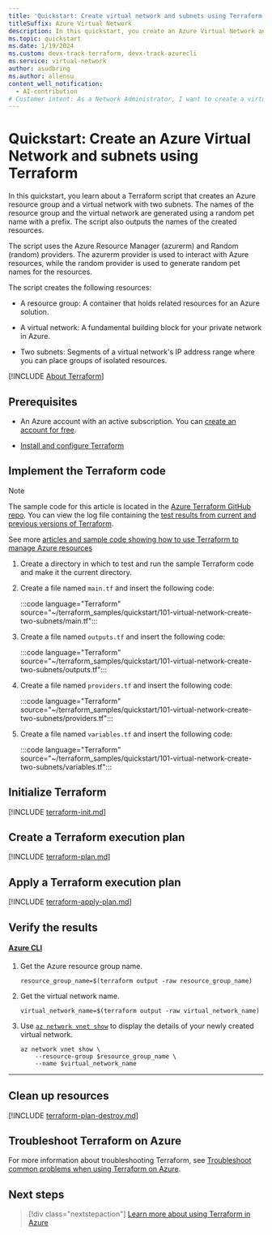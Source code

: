```yaml
---
title: 'Quickstart: Create virtual network and subnets using Terraform'
titleSuffix: Azure Virtual Network
description: In this quickstart, you create an Azure Virtual Network and Subnets using Terraform. You use Azure CLI to verify the resources.
ms.topic: quickstart
ms.date: 1/19/2024
ms.custom: devx-track-terraform, devx-track-azurecli
ms.service: virtual-network
author: asudbring
ms.author: allensu
content_well_notification: 
  - AI-contribution
# Customer intent: As a Network Administrator, I want to create a virtual network and subnets using Terraform.
---
```


# Quickstart: Create an Azure Virtual Network and subnets using Terraform

In this quickstart, you learn about a Terraform script that creates an Azure resource group and a virtual network with two subnets. The names of the resource group and the virtual network are generated using a random pet name with a prefix. The script also outputs the names of the created resources. 

The script uses the Azure Resource Manager (azurerm) and Random (random) providers. The azurerm provider is used to interact with Azure resources, while the random provider is used to generate random pet names for the resources. 

The script creates the following resources:

- A resource group: A container that holds related resources for an Azure solution. 

- A virtual network: A fundamental building block for your private network in Azure. 

- Two subnets: Segments of a virtual network's IP address range where you can place groups of isolated resources.

[!INCLUDE [About Terraform](~/azure-dev-docs-pr/articles/terraform/includes/abstract.md)]

## Prerequisites

- An Azure account with an active subscription. You can [create an account for free](https://azure.microsoft.com/free/?WT.mc_id=A261C142F).

- [Install and configure Terraform](/azure/developer/terraform/quickstart-configure)

## Implement the Terraform code

> [!NOTE]
> The sample code for this article is located in the [Azure Terraform GitHub repo](https://github.com/Azure/terraform/tree/master/quickstart/101-virtual-network-create-two-subnets). You can view the log file containing the [test results from current and previous versions of Terraform](https://github.com/Azure/terraform/tree/master/quickstart/101-virtual-network-create-two-subnets/TestRecord.md).
> 
> See more [articles and sample code showing how to use Terraform to manage Azure resources](/azure/terraform)

1. Create a directory in which to test and run the sample Terraform code and make it the current directory.

1. Create a file named `main.tf` and insert the following code:

    :::code language="Terraform" source="~/terraform_samples/quickstart/101-virtual-network-create-two-subnets/main.tf":::

1. Create a file named `outputs.tf` and insert the following code:

    :::code language="Terraform" source="~/terraform_samples/quickstart/101-virtual-network-create-two-subnets/outputs.tf":::

1. Create a file named `providers.tf` and insert the following code:

    :::code language="Terraform" source="~/terraform_samples/quickstart/101-virtual-network-create-two-subnets/providers.tf":::

1. Create a file named `variables.tf` and insert the following code:

    :::code language="Terraform" source="~/terraform_samples/quickstart/101-virtual-network-create-two-subnets/variables.tf":::


## Initialize Terraform

[!INCLUDE [terraform-init.md](~/azure-dev-docs-pr/articles/terraform/includes/terraform-init.md)]

## Create a Terraform execution plan

[!INCLUDE [terraform-plan.md](~/azure-dev-docs-pr/articles/terraform/includes/terraform-plan.md)]

## Apply a Terraform execution plan

[!INCLUDE [terraform-apply-plan.md](~/azure-dev-docs-pr/articles/terraform/includes/terraform-apply-plan.md)]

## Verify the results

#### [Azure CLI](#tab/azure-cli)

1. Get the Azure resource group name.

    ```console
    resource_group_name=$(terraform output -raw resource_group_name)
    ```

1. Get the virtual network name.

    ```console
    virtual_network_name=$(terraform output -raw virtual_network_name)
    ```

1. Use [`az network vnet show`](/cli/azure/network/vnet#az-network-vnet-show) to display the details of your newly created virtual network.

    ```azurecli
    az network vnet show \
        --resource-group $resource_group_name \
        --name $virtual_network_name
    ```

---

## Clean up resources

[!INCLUDE [terraform-plan-destroy.md](~/azure-dev-docs-pr/articles/terraform/includes/terraform-plan-destroy.md)]

## Troubleshoot Terraform on Azure

 For more information about troubleshooting Terraform, see [Troubleshoot common problems when using Terraform on Azure](/azure/developer/terraform/troubleshoot).

## Next steps

> [!div class="nextstepaction"] 
> [Learn more about using Terraform in Azure](/azure/terraform)
